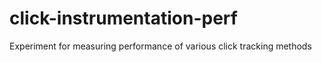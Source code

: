 # click-instrumentation-perf
Experiment for measuring performance of various click tracking methods
